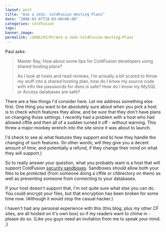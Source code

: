 ```yaml
---
layout: post
title: "Ask a Jedi: ColdFusion Hosting Plans"
date: "2006-03-07T18:03:00+06:00"
categories: coldfusion 
tags: 
banner_image: 
permalink: /2006/03/07/Ask-a-Jedi-ColdFusion-Hosting-Plans
---
```


Paul asks:

<blockquote>
Master Ray,
How about some tips for ColdFusion developers using shared hosting plans?

As I
look at hosts and read reviews, I'm actually a bit scared to throw my stuff into
a shared hosting plan, how do I know my source code with info like passwords for
dsns is safe? How do I know my MySQL or Access databases are safe?
</blockquote>

There are a few things I'd consider here. Let me address something else first. One thing you want to be absolutely sure about when you pick a host is to check which features they allow, and be <i>sure</i> that they don't have plans on changing those settings. I recently had a problem with a host who had allowed cffile and then all of a sudden turned it off - without warning. This threw a major monkey wrench into the site since it was about to launch. 

I'd check to see a) what features they support and b) how they handle the changing of such features. (In other words, will they give you a decent amount of time, and potentially a refund, if they change their mind on what they will support.)

So to really answer your question, what you probably want is a host that will support ColdFusion <a href="http://livedocs.macromedia.com/coldfusion/7/htmldocs/00001766.htm#1116021">security sandboxes</a>. Sandboxes should allow both your files to be protected (from someone doing a cffile or cfdirectory on them) as well as preventing someone from connecting to your databases. 

If your host doesn't support that, I'm not quite sure what else you can do. You could encrypt your files, but that encryption has been broken for some time now. (Although it would stop the casual hacker.) 

I haven't had any personal experience with this (this blog, plus my other CF sites, are all hosted on it's own box) so if my readers want to chime in - please do so. (Like you guys need an invitation from me to speak your mind. ;)